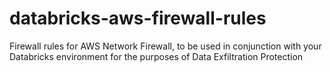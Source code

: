 # databricks-aws-firewall-rules
Firewall rules for AWS Network Firewall, to be used in conjunction with your Databricks environment for the purposes of Data Exfiltration Protection
